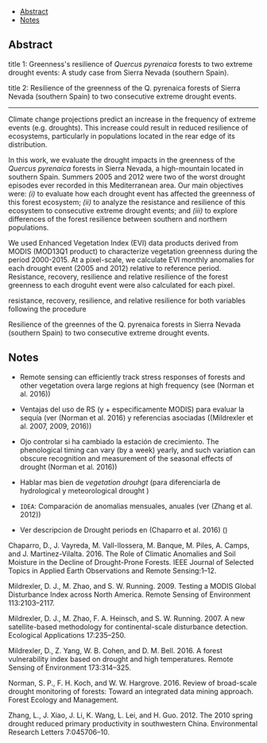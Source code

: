 -   [Abstract](#abstract)
-   [Notes](#notes)

Abstract
--------

title 1: Greenness's resilience of *Quercus pyrenaica* forests to two extreme drought events: A study case from Sierra Nevada (southern Spain). 

title 2: Resilience of the greenness of the Q. pyrenaica forests of Sierra Nevada (southern Spain) to two consecutive extreme drought events.

--- 

Climate change projections predict an increase in the frequency of extreme events (e.g. droughts). This increase could result in reduced resilience of ecosystems, particularly in populations located in the rear edge of its distribution. 

In this work, we evaluate the drought impacts in the greenness of the *Quercus pyrenaica* forests in Sierra Nevada, a high-mountain located in southern Spain. Summers 2005 and 2012 were two of the worst drought episodes ever recorded in this Mediterranean area. Our main objectives were: *(i)* to evaluate how each drought event has affected the greenness of this forest ecosystem; *(ii)* to analyze the resistance and resilience of this ecosystem to consecutive extreme drought events; and *(iii)* to explore differences of the forest resilience between southern and northern populations. 

We used Enhanced Vegetation Index (EVI) data products derived from MODIS (MOD13Q1 product) to characterize vegetation greenness during the period 2000-2015. At a pixel-scale, we calculate EVI monthly anomalies for each drought event (2005 and 2012) relative to reference period. Resistance, recovery, resilience and relative resilience of the forest greenness to each droguht event were also calculated for each pixel. 





resistance, recovery, resilience, and relative resilience for both variables following the procedure







Resilience of the greennes of the Q. pyrenaica forests in Sierra Nevada (southern Spain) to two consecutive extreme drought events. 










Notes
-----

-   Remote sensing can efficiently track stress responses of forests and other vegetation overa large regions at high frequency (see (Norman et al. 2016))

-   Ventajas del uso de RS (y + especificamente MODIS) para evaluar la sequía (ver (Norman et al. 2016) y referencias asociadas ((Mildrexler et al. 2007, 2009, 2016))

-   Ojo controlar si ha cambiado la estación de crecimiento. The phenological timing can vary (by a week) yearly, and such variation can obscure recognition and measurement of the seasonal effects of drought (Norman et al. 2016))

-   Hablar mas bien de *vegetation drouhgt* (para diferenciarla de hydrological y meteorological drought )

-   `IDEA`: Comparación de anomalias mensuales, anuales (ver (Zhang et al. 2012))

-   Ver descripcion de Drought periods en (Chaparro et al. 2016) ()

Chaparro, D., J. Vayreda, M. Vall-llossera, M. Banque, M. Piles, A. Camps, and J. Martinez-Vilalta. 2016. The Role of Climatic Anomalies and Soil Moisture in the Decline of Drought-Prone Forests. IEEE Journal of Selected Topics in Applied Earth Observations and Remote Sensing:1–12.

Mildrexler, D. J., M. Zhao, and S. W. Running. 2009. Testing a MODIS Global Disturbance Index across North America. Remote Sensing of Environment 113:2103–2117.

Mildrexler, D. J., M. Zhao, F. A. Heinsch, and S. W. Running. 2007. A new satellite-based methodology for continental-scale disturbance detection. Ecological Applications 17:235–250.

Mildrexler, D., Z. Yang, W. B. Cohen, and D. M. Bell. 2016. A forest vulnerability index based on drought and high temperatures. Remote Sensing of Environment 173:314–325.

Norman, S. P., F. H. Koch, and W. W. Hargrove. 2016. Review of broad-scale drought monitoring of forests: Toward an integrated data mining approach. Forest Ecology and Management.

Zhang, L., J. Xiao, J. Li, K. Wang, L. Lei, and H. Guo. 2012. The 2010 spring drought reduced primary productivity in southwestern China. Environmental Research Letters 7:045706–10.
